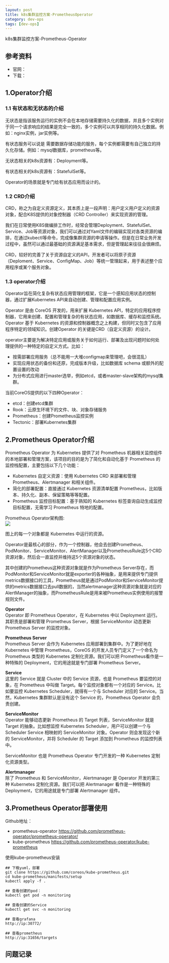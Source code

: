 ```yaml
---
layout: post
title: k8s集群监控方案-PrometheusOperator
category: dev-ops
tags: [dev-ops]
---
```


k8s集群监控方案-Prometheus-Operator

## 参考资料
- 官网：
- 下载： 

## 1.Operator介绍
### 1.1 有状态和无状态的介绍
无状态是指该服务运行的实例不会在本地存储需要持久化的数据，并且多个实例对于同一个请求响应的结果是完全一致的，多个实例可以共享相同的持久化数据。例如：nginx实例，jar实例等。

有状态服务可以说是 需要数据存储功能的服务，每个实例都需要有自己独立的持久化存储。例如：mysql数据库，prometheus等。

无状态相关的k8s资源有：Deployment等。

有状态相关的k8s资源有：StatefulSet等。

Operator的场景就是专门给有状态应用而设计的。

### 1.2 CRD介绍
CRD，称之为自定义资源定义，其本质上是一段声明：用户定义用户定义的资源对象，配合K8S提供的对象控制器（CRD Controller）来实现资源的管理。

我们在日常使用K8S做编排工作时，经常会管理Deployment、StatefulSet、Service、Job等资源对象，我们可以通过对Yaml文件的编辑实现对各类资源的编排，在通过kubectl等命令，完成像集群资源的申请等操作。但是在日常业务开发过程中，虽然可以通过最基础的资源满足基本需求，但是管理起来往往会很麻烦。

CRD，较好的完善了关于资源自定义的API，开发者可以将原子资源（Deploment、Service、ConfigMap、Job）等统一管理起来，用于表述整个应用程序或某个服务对象。

### 1.3 operator介绍
Operator旨在简化复杂有状态应用管理的框架，它是一个感知应用状态的控制器，通过扩展Kubernetes API来自动创建、管理和配置应用实例。

Operator 是由 CoreOS 开发的，用来扩展 Kubernetes API，特定的应用程序控制器，它用来创建、配置和管理复杂的有状态应用，如数据库、缓存和监控系统。Operator 基于 Kubernetes 的资源和控制器概念之上构建，但同时又包含了应用程序特定的领域知识。创建Operator 的关键是CRD（自定义资源）的设计。

operator主要是为解决特定应用或服务关于如何运行、部署及出现问题时如何处理提供的一种特定的自定义方式。比如：  
- 按需部署应用服务（总不能用一大堆configmap来管理吧，会很混乱）
- 实现应用状态的备份和还原，完成版本升级，比如数据库 schema 或额外的配置设置的改动
- 为分布式应用进行master选举，例如etcd，或者master-slave架构的mysql集群。

当前CoreOS提供的以下四种Operator：  
- etcd：创建etcd集群
- Rook：云原生环境下的文件、块、对象存储服务
- Prometheus：创建Prometheus监控实例
- Tectonic：部署Kubernetes集群

## 2.Prometheus Operator介绍
Prometheus Operator 为 Kubernetes 提供了对 Prometheus 机器相关监控组件的本地部署和管理方案，该项目的目的是为了简化和自动化基于 Prometheus 的监控栈配置，主要包括以下几个功能：
- Kubernetes 自定义资源：使用 Kubernetes CRD 来部署和管理 Prometheus、Alertmanager 和相关组件。
- 简化的部署配置：直接通过 Kubernetes 资源清单配置 Prometheus，比如版本、持久化、副本、保留策略等等配置。
- Prometheus 监控目标配置：基于熟知的 Kubernetes 标签查询自动生成监控目标配置，无需学习 Prometheus 特地的配置。

Prometheus Operator架构图:    
![](https://wdsheng0i.github.io/assets/images/2021/monitor/PrometheusOperator.png)  

图上的每一个对象都是 Kubernetes 中运行的资源。

Operator是最核心的部分，作为一个控制器，他会去创建Prometheus、PodMonitor、ServiceMonitor、AlertManager以及PrometheusRule这5个CRD资源对象，然后会一直监控并维持这5个资源对象的状态。

其中创建的Prometheus这种资源对象就是作为Prometheus Server存在，而PodMonitor和ServiceMonitor就是exporter的各种抽象，是用来提供专门提供metrics数据接口的工具，Prometheus就是通过PodMonitor和ServiceMonitor提供的metrics数据接口去pull数据的，当然alertmanager这种资源对象就是对应的AlertManager的抽象，而PrometheusRule是用来被Prometheus实例使用的报警规则文件。

**Operator**    
Operator 即 Prometheus Operator，在 Kubernetes 中以 Deployment 运行。其职责是部署和管理 Prometheus Server，根据 ServiceMonitor 动态更新 Prometheus Server 的监控对象。

**Prometheus Server**    
Prometheus Server 会作为 Kubernetes 应用部署到集群中。为了更好地在 Kubernetes 中管理 Prometheus，CoreOS 的开发人员专门定义了一个命名为 Prometheus 类型的 Kubernetes 定制化资源。我们可以把 Prometheus看作是一种特殊的 Deployment，它的用途就是专门部署 Prometheus Server。

**Service**  
这里的 Service 就是 Cluster 中的 Service 资源，也是 Prometheus 要监控的对象，在 Prometheus 中叫做 Target。每个监控对象都有一个对应的 Service。比如要监控 Kubernetes Scheduler，就得有一个与 Scheduler 对应的 Service。当然，Kubernetes 集群默认是没有这个 Service 的，Prometheus Operator 会负责创建。

**ServiceMonitor**    
Operator 能够动态更新 Prometheus 的 Target 列表，ServiceMonitor 就是 Target 的抽象。比如想监控 Kubernetes Scheduler，用户可以创建一个与 Scheduler Service 相映射的 ServiceMonitor 对象。Operator 则会发现这个新的 ServiceMonitor，并将 Scheduler 的 Target 添加到 Prometheus 的监控列表中。

ServiceMonitor 也是 Prometheus Operator 专门开发的一种 Kubernetes 定制化资源类型。

**Alertmanager**  
除了 Prometheus 和 ServiceMonitor，Alertmanager 是 Operator 开发的第三种 Kubernetes 定制化资源。我们可以把 Alertmanager 看作是一种特殊的 Deployment，它的用途就是专门部署 Alertmanager 组件。

## 3.Prometheus Operator部署使用
Github地址：  
- prometheus-operator https://github.com/prometheus-operator/prometheus-operator/
- kube-prometheus https://github.com/prometheus-operator/kube-prometheus

使用kube-prometheus安装    
``` 
## 下载yuml，部署
git clone https://github.com/coreos/kube-prometheus.git
cd kube-prometheus/manifests/setup
kubectl apply -f .

## 查看创建的pod：
kubectl get pod -n monitoring

## 查看创建的Service
kubectl get svc -n monitoring

## 查看grafana
http://ip:30772/

## 查看prometheus
http://ip:31656/targets
```

## 问题记录